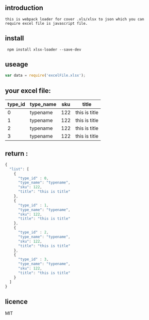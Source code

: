 ## introduction
````
this is webpack loader for cover .xls/xlsx to json which you can require excel file is javascript file.
````
## install
````
 npm install xlsx-loader --save-dev
````
## useage
````javascript
var data = require('excelFile.xlsx');
````
## your excel file:
| type_id | type_name | sku | title | 
| ---- | ---- | ---- | ---- |  
| 0 | typename | 122 | this is title |
| 1 | typename | 122 | this is title |
| 2 | typename | 122 | this is title |
| 3 | typename | 122 | this is title |
## return :
````javascript
{
  "list": [
    {
      "type_id" : 0,
      "type_name": "typename",
      "sku": 122,
      "title": "this is title"
    },
    {
      "type_id" : 1,
      "type_name": "typename",
      "sku": 122,
      "title": "this is title"
    },
    {
      "type_id" : 2,
      "type_name": "typename",
      "sku": 122,
      "title": "this is title"
    },
    {
      "type_id" : 3,
      "type_name": "typename",
      "sku": 122,
      "title": "this is title"
    }
  ]
}
````
## licence
MIT
